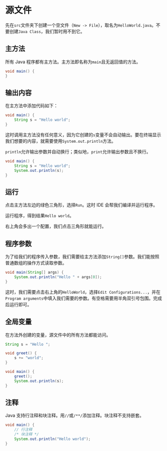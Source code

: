 # 源文件

先在`src`文件夹下创建一个空文件（`New -> File`），取名为`HelloWorld.java`。不要创建`Java Class`，我们暂时用不到它。

## 主方法

所有 Java 程序都有主方法。主方法即名称为`main`且无返回值的方法。

```java
void main() {
}
```

## 输出内容

在主方法中添加代码如下：

```java
void main() {
    String s = "Hello world";
}
```

这时调用主方法没有任何意义，因为它创建的`s`变量不会自动输出。要在终端显示我们想要的内容，就需要使用`System.out.println`方法。

`println`允许输出参数并自动换行；类似地，`print`允许输出参数且不换行。

```java
void main() {
    String s = "Hello world";
    System.out.println(s);
}
```

## 运行

点击主方法左边的绿色三角形，选择`Run`。这时 IDE 会帮我们编译并运行程序。

运行程序，得到结果`Hello world`。

右上角会多出一个配置，我们点击三角形就能运行。

## 程序参数

为了给我们的程序传入参数，我们需要给主方法添加`String[]`参数。我们能按照普通数组的操作方式读取参数。

```java
void main(String[] args) {
    System.out.println("Hello " + args[0]);
}
```

这时，我们需要点击右上角的`HelloWorld`，选择`Edit Configurations...`，并在`Program arguments`中填入我们需要的参数。有空格需要用半角双引号包围。完成后运行即可。

## 全局变量

在方法外创建的变量，源文件中的所有方法都能访问。

```java
String s = "Hello ";

void greet() {
    s += "world";
}

void main() {
    greet();
    System.out.println(s);
}
```

## 注释

Java 支持行注释和块注释。用`//`或`/**/`添加注释。块注释不支持嵌套。

```java
void main() {
    // 行注释
    /* 块注释 */
    System.out.println("Hello world");
}
```
